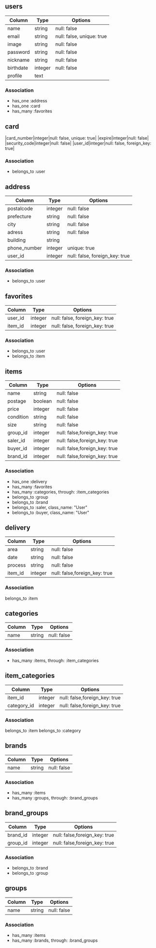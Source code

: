 ## users

|Column|Type|Options|
|------|----|-------|
|name|string|null: false|
|email|string|null: false, unique: true|
|image|string|null: false|
|password|string|null: false|
|nickname|string|null: false|
|birthdate|integer|null: false|
|profile|text| |



### Association

- has_one :address
- has_one :card
- has_many :favorites



## card

|card_number|integer|null: false, unique: true|
|expire|integer|null: false|
|security_code|integer|null: false|
|user_id|integer|null: false, foreign_key: true|

### Association

- belongs_to :user



## address

|Column|Type|Options|
|------|----|-------|
|postalcode|integer|null: false|
|prefecture|string|null: false|
|city|string|null: false|
|adress|string|null: false|
|building|string| |
|phone_number|integer|unique: true|
|user_id|integer|null: false, foreign_key: true|


### Association

- belongs_to :user



## favorites

|Column|Type|Options|
|------|----|-------|
|user_id|integer|null: false, foreign_key: true|
|item_id|integer|null: false, foreign_key: true|


### Association

- belongs_to :user
- belongs_to :item



## items

|Column|Type|Options|
|------|----|-------|
|name|string|null: false|
|postage|boolean|null: false|
|price|integer|null: false|
|condition|string|null: false|
|size|string|null: false|
|group_id|integer|null: false,foreign_key: true|
|saler_id|integer|null: false,foreign_key: true|
|buyer_id|integer|null: false,foreign_key: true|
|brand_id|integer|null: false,foreign_key: true|



### Association

- has_one :delivery
- has_many :favorites
- has_many :categories, through: :item_categories
- belongs_to :group
- belongs_to :brand
- belongs_to :saler, class_name: "User"
- belongs_to :buyer, class_name: "User"



## delivery

|Column|Type|Options|
|------|----|-------|
|area|string|null: false|
|date|string|null: false|
|process|string|null: false|
|item_id|integer|null: false,foreign_key: true|

### Association

belongs_to :item



## categories

|Column|Type|Options|
|------|----|-------|
|name|string|null: false|


### Association

- has_many :items, through: :item_categories



## item_categories

Column|Type|Options|
|------|----|-------|
|item_id|integer|null: false,foreign_key: true|
|category_id|integer|null: false,foreign_key: true|


### Association

belongs_to :item
belongs_to :category



## brands

|Column|Type|Options|
|------|----|-------|
|name|string|null: false|


### Association

- has_many :items
- has_many :groups, through: :brand_groups



## brand_groups

Column|Type|Options|
|------|----|-------|
|brand_id|integer|null: false,foreign_key: true|
|group_id|integer|null: false,foreign_key: true|


### Association

- belongs_to :brand
- belongs_to :group



## groups

Column|Type|Options|
|------|----|-------|
|name|string|null: false|


### Association

- has_many :items
- has_many :brands, through: :brand_groups





